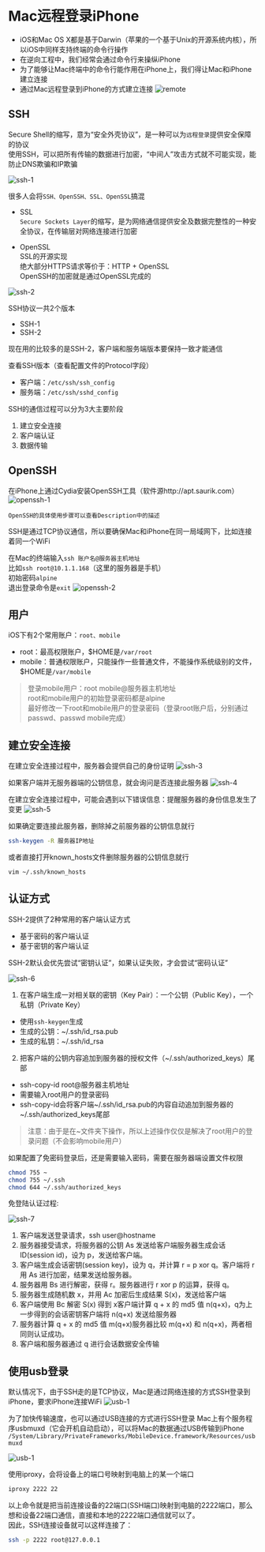 # Mac远程登录iPhone

- iOS和Mac OS X都是基于Darwin（苹果的一个基于Unix的开源系统内核），所以iOS中同样支持终端的命令行操作
- 在逆向工程中，我们经常会通过命令行来操纵iPhone
- 为了能够让Mac终端中的命令行能作用在iPhone上，我们得让Mac和iPhone建立连接
- 通过Mac远程登录到iPhone的方式建立连接
![remote](./Asset/remote.png)

## SSH
Secure Shell的缩写，意为“安全外壳协议”，是一种可以为`远程登录`提供安全保障的协议  
使用SSH，可以把所有传输的数据进行加密，“中间人”攻击方式就不可能实现，能防止DNS欺骗和IP欺骗

![ssh-1](./Asset/ssh-1.png)

很多人会将`SSH、OpenSSH、SSL、OpenSSL`搞混

* SSL  
`Secure Sockets Layer`的缩写，是为网络通信提供安全及数据完整性的一种安全协议，在传输层对网络连接进行加密  

* OpenSSL  
SSL的开源实现  
绝大部分HTTPS请求等价于：HTTP + OpenSSL  
OpenSSH的加密就是通过OpenSSL完成的 

![ssh-2](./Asset/ssh-2.png)

SSH协议一共2个版本 
- SSH-1
- SSH-2

现在用的比较多的是SSH-2，客户端和服务端版本要保持一致才能通信

查看SSH版本（查看配置文件的Protocol字段）
- 客户端：`/etc/ssh/ssh_config`
- 服务端：`/etc/ssh/sshd_config`

SSH的通信过程可以分为3大主要阶段
1. 建立安全连接
2. 客户端认证
3. 数据传输


## OpenSSH
在iPhone上通过Cydia安装OpenSSH工具（软件源http://apt.saurik.com）
![openssh-1](./Asset/openssh-1.png)

`OpenSSH的具体使用步骤可以查看Description中的描述`

SSH是通过TCP协议通信，所以要确保Mac和iPhone在同一局域网下，比如连接着同一个WiFi

在Mac的终端输入`ssh 账户名@服务器主机地址`   
比如`ssh root@10.1.1.168`（这里的服务器是手机）  
初始密码`alpine`  
退出登录命令是`exit`
![openssh-2](./Asset/openssh-2.png)

## 用户
iOS下有2个常用账户：`root、mobile`

- root：最高权限账户，$HOME是`/var/root`
- mobile：普通权限账户，只能操作一些普通文件，不能操作系统级别的文件，$HOME是`/var/mobile`

> 登录mobile用户：root mobile@服务器主机地址    
> root和mobile用户的初始登录密码都是alpine  
> 最好修改一下root和mobile用户的登录密码（登录root账户后，分别通过passwd、passwd mobile完成） 

## 建立安全连接
在建立安全连接过程中，服务器会提供自己的身份证明
![ssh-3](./Asset/ssh-3.png)

如果客户端并无服务器端的公钥信息，就会询问是否连接此服务器
![ssh-4](./Asset/ssh-4.png)

在建立安全连接过程中，可能会遇到以下错误信息：提醒服务器的身份信息发生了变更
![ssh-5](./Asset/ssh-5.png)

如果确定要连接此服务器，删除掉之前服务器的公钥信息就行
```bash
ssh-keygen -R 服务器IP地址
```

或者直接打开known_hosts文件删除服务器的公钥信息就行
```bash
vim ~/.ssh/known_hosts
```
## 认证方式
SSH-2提供了2种常用的客户端认证方式
- 基于密码的客户端认证 
- 基于密钥的客户端认证

SSH-2默认会优先尝试“密钥认证”，如果认证失败，才会尝试“密码认证”

 
![ssh-6](./Asset/ssh-6.png)

1. 在客户端生成一对相关联的密钥（Key Pair）：一个公钥（Public Key），一个私钥（Private Key）
- 使用`ssh-keygen`生成
- 生成的公钥：~/.ssh/id_rsa.pub
- 生成的私钥：~/.ssh/id_rsa

2. 把客户端的公钥内容追加到服务器的授权文件（~/.ssh/authorized_keys）尾部
- ssh-copy-id root@服务器主机地址
- 需要输入root用户的登录密码
- ssh-copy-id会将客户端~/.ssh/id_rsa.pub的内容自动追加到服务器的~/.ssh/authorized_keys尾部

> 注意：由于是在~文件夹下操作，所以上述操作仅仅是解决了root用户的登录问题（不会影响mobile用户）

如果配置了免密码登录后，还是需要输入密码，需要在服务器端设置文件权限

```bash
chmod 755 ~
chmod 755 ~/.ssh
chmod 644 ~/.ssh/authorized_keys
```

免登陆认证过程:

![ssh-7](./Asset/ssh-7.png)

1. 客户端发送登录请求，ssh user@hostname
2. 服务器接受请求，将服务器的公钥 As 发送给客户端服务器生成会话ID(session id)，设为 p，发送给客户端。
3. 客户端生成会话密钥(session key)，设为 q，并计算 r = p xor q。客户端将 r 用 As 进行加密，结果发送给服务器。
4. 服务器用 Bs 进行解密，获得 r。服务器进行 r xor p 的运算，获得 q。
5. 服务器生成随机数 x，并用 Ac 加密后生成结果 S(x)，发送给客户端
6. 客户端使用 Bc 解密 S(x) 得到 x客户端计算 q + x 的 md5 值 n(q+x)，q为上一步得到的会话密钥客户端将 n(q+x) 发送给服务器
7. 服务器计算 q + x 的 md5 值 m(q+x)服务器比较 m(q+x) 和 n(q+x)，两者相同则认证成功。
8. 客户端和服务器通过 q 进行会话数据安全传输

## 使用usb登录
默认情况下，由于SSH走的是TCP协议，Mac是通过网络连接的方式SSH登录到iPhone，要求iPhone连接WiFi
![usb-1](./Asset/usb-link-1.png)

为了加快传输速度，也可以通过USB连接的方式进行SSH登录
Mac上有个服务程序usbmuxd（它会开机自动启动），可以将Mac的数据通过USB传输到iPhone
`/System/Library/PrivateFrameworks/MobileDevice.framework/Resources/usbmuxd`

![usb-1](./Asset/usb-link-2.png)

使用iproxy，会将设备上的端口号映射到电脑上的某一个端口
```bash
iproxy 2222 22
```

以上命令就是把当前连接设备的22端口(SSH端口)映射到电脑的2222端口，那么想和设备22端口通信，直接和本地的2222端口通信就可以了。  
因此，SSH连接设备就可以这样连接了：
```bash
ssh -p 2222 root@127.0.0.1
```
